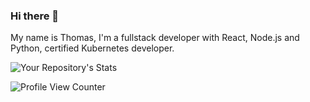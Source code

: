 ### Hi there 👋

My name is Thomas, I'm a fullstack developer with React, Node.js and Python, certified Kubernetes developer.

![Your Repository's Stats](https://github-readme-stats.vercel.app/api?username=tomtom94&show_icons=true)

![Profile View Counter](https://komarev.com/ghpvc/?username=tomtom94)
